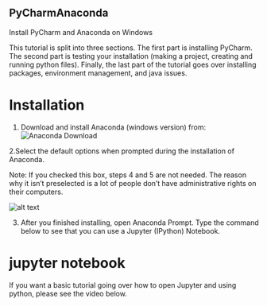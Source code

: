 ## PyCharmAnaconda
Install PyCharm and Anaconda on Windows

This tutorial is split into three sections. The first part is installing PyCharm. The second part is testing your installation (making a project, creating and running python files). Finally, the last part of the tutorial goes over installing packages, environment management, and java issues.

# Installation
1. Download and install Anaconda (windows version) from:  
![Anaconda Download](https://www.continuum.io/downloads "Continuum Anaconda Windows Download")

2.Select the default options when prompted during the installation of Anaconda.

Note: If you checked this box, steps 4 and 5 are not needed. The reason why it isn’t preselected is a lot of people don’t have administrative rights on their computers.

![alt text](https://cdn-images-1.medium.com/max/800/1*7a9zVyGP3iMXu9aB4e_Vhw.png)

3. After you finished installing, open Anaconda Prompt. Type the command below to see that you can use a Jupyter (IPython) Notebook.
# jupyter notebook

If you want a basic tutorial going over how to open Jupyter and using python, please see the video below.

